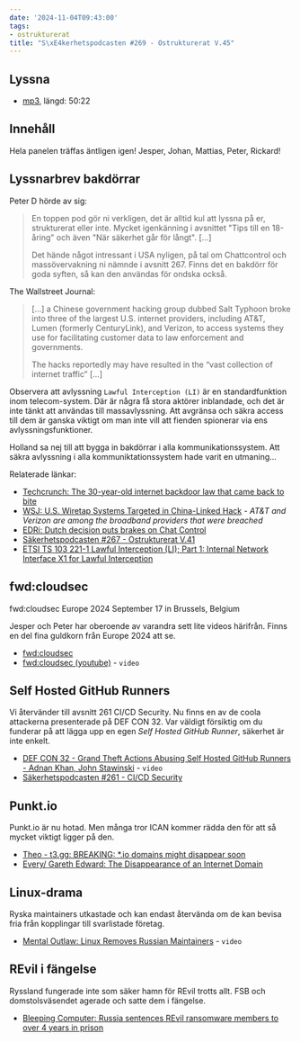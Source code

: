 ```yaml
---
date: '2024-11-04T09:43:00'
tags:
- ostrukturerat
title: "S\xE4kerhetspodcasten #269 - Ostrukturerat V.45"
---
```

## Lyssna
* [mp3](https://traffic.libsyn.com/secure/sakerhetspodcasten/2024-10-30_Ostrukt.mp3?dest-id=117848), längd: 50:22

## Innehåll

Hela panelen träffas äntligen igen! Jesper, Johan, Mattias, Peter, Rickard!


## Lyssnarbrev bakdörrar

Peter D hörde av sig:

> En toppen pod gör ni verkligen, det är alltid kul att
> lyssna på er, strukturerat eller inte.
> Mycket igenkänning i avsnittet "Tips till en 18-åring"
> och även "När säkerhet går för långt". [...]
>
> Det hände något intressant i USA  nyligen, på tal om
> Chattcontrol och massövervakning ni nämnde i avsnitt 267.
> Finns det en bakdörr för goda syften, så kan den
> användas för ondska också.

The Wallstreet Journal:

> [...] a Chinese government hacking group dubbed Salt Typhoon broke into
> three of the largest U.S. internet providers, including AT&T, Lumen
> (formerly CenturyLink), and Verizon, to access systems they use for
> facilitating customer data to law enforcement and governments.
>
> The hacks reportedly may have resulted in the “vast collection of
> internet traffic” [...]

Observera att avlyssning `Lawful Interception (LI)` är en standardfunktion
inom telecom-system.
Där är några få stora aktörer inblandade, och det är inte tänkt att användas
till massavlyssning.
Att avgränsa och säkra access till dem är ganska viktigt om man inte vill
att fienden spionerar via ens avlyssningsfunktioner.

Holland sa nej till att bygga in bakdörrar i alla kommunikationssystem.
Att säkra avlyssning i alla kommuniktationssystem hade varit en utmaning...

Relaterade länkar:

* [Techcrunch: The 30-year-old internet backdoor law that came back to bite](https://techcrunch.com/2024/10/07/the-30-year-old-internet-backdoor-law-that-came-back-to-bite/)
* [WSJ: U.S. Wiretap Systems Targeted in China-Linked Hack](https://www.wsj.com/tech/cybersecurity/u-s-wiretap-systems-targeted-in-china-linked-hack-327fc63b) - _AT&T and Verizon are among the broadband providers that were breached_
* [EDRi: Dutch decision puts brakes on Chat Control](https://edri.org/our-work/dutch-decision-puts-brakes-on-chat-control/)
* [Säkerhetspodcasten #267 - Ostrukturerat V.41](https://sakerhetspodcasten.se/posts/sakerhetspodcasten_267_ostrukturerat_v_41/)
* [ETSI TS 103 221-1 Lawful Interception (LI); Part 1: Internal Network Interface X1 for Lawful Interception](https://www.etsi.org/deliver/etsi_ts/103200_103299/10322101/01.01.01_60/ts_10322101v010101p.pdf)

## fwd:cloudsec

fwd:cloudsec Europe 2024 September 17 in Brussels, Belgium

Jesper och Peter har oberoende av varandra sett lite videos härifrån.
Finns en del fina guldkorn från Europe 2024 att se.

* [fwd:cloudsec](https://fwdcloudsec.org/)
* [fwd:cloudsec (youtube)](https://www.youtube.com/fwdcloudsec) - `video`

## Self Hosted GitHub Runners

Vi återvänder till avsnitt 261 CI/CD Security.
Nu finns en av de coola attackerna presenterade på DEF CON 32.
Var väldigt försiktig om du funderar på att lägga upp en egen _Self Hosted GitHub Runner_,
säkerhet är inte enkelt.

* [DEF CON 32 - Grand Theft Actions Abusing Self Hosted GitHub Runners - Adnan Khan, John Stawinski](https://www.youtube.com/watch?v=5P7KatZBr_I) - `video`
* [Säkerhetspodcasten #261 - CI/CD Security](https://sakerhetspodcasten.se/posts/sakerhetspodcasten_261_ci_cd_security/)

## Punkt.io

Punkt.io är nu hotad.
Men många tror ICAN kommer rädda den för att så mycket viktigt ligger på den.

* [Theo - t3.gg: BREAKING: \*.io domains might disappear soon](https://www.youtube.com/watch?v=d725BsbsYqw)
* [Every/ Gareth Edward: The Disappearance of an Internet Domain](https://every.to/p/the-disappearance-of-an-internet-domain)

## Linux-drama

Ryska maintainers utkastade och kan endast återvända om de kan bevisa fria från kopplingar till svarlistade företag.

* [Mental Outlaw: Linux Removes Russian Maintainers](https://www.youtube.com/watch?v=-aeFekbm3Nc) - `video`

## REvil i fängelse

Ryssland fungerade inte som säker hamn för REvil trotts allt.
FSB och domstolsväsendet agerade och satte dem i fängelse.

* [Bleeping Computer: Russia sentences REvil ransomware members to over 4 years in prison](https://www.bleepingcomputer.com/news/security/russia-sentences-revil-ransomware-members-to-over-4-years-in-prison/)
